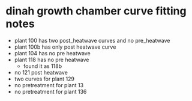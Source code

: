 # dinah growth chamber curve fitting notes

- plant 100 has two post_heatwave curves and no pre_heatwave
- plant 100b has only post heatwave curve
- plant 104 has no pre heatwave
- plant 118 has no pre heatwave
	-  found it as 118b
- no 121 post heatwave
- two curves for plant 129
- no pretreatment for plant 13
- no pretreatment for plant 136